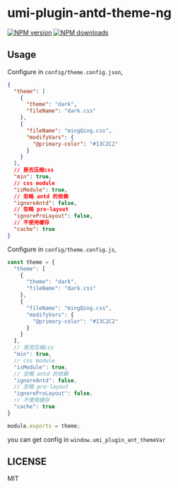 <!-- @format -->

# umi-plugin-antd-theme-ng

[![NPM version](https://img.shields.io/npm/v/umi-plugin-antd-theme-ng.svg?style=flat)](https://npmjs.org/package/umi-plugin-antd-theme-ng) [![NPM downloads](http://img.shields.io/npm/dm/umi-plugin-antd-theme-ng.svg?style=flat)](https://npmjs.org/package/umi-plugin-antd-theme-ng)

## Usage

Configure in `config/theme.config.json`,

```json
{
  "theme": [
    {
      "theme": "dark",
      "fileName": "dark.css"
    },
    {
      "fileName": "mingQing.css",
      "modifyVars": {
        "@primary-color": "#13C2C2"
      }
    }
  ],
  // 是否压缩css
  "min": true,
  // css module
  "isModule": true,
  // 忽略 antd 的依赖
  "ignoreAntd": false,
  // 忽略 pro-layout
  "ignoreProLayout": false,
  // 不使用缓存
  "cache": true
}
```

Configure in `config/theme.config.js`,

```js
const theme = {
  "theme": [
    {
      "theme": "dark",
      "fileName": "dark.css"
    },
    {
      "fileName": "mingQing.css",
      "modifyVars": {
        "@primary-color": "#13C2C2"
      }
    }
  ],
  // 是否压缩css
  "min": true,
  // css module
  "isModule": true,
  // 忽略 antd 的依赖
  "ignoreAntd": false,
  // 忽略 pro-layout
  "ignoreProLayout": false,
  // 不使用缓存
  "cache": true
}

module.exports = theme;

```

you can get config in `window.umi_plugin_ant_themeVar`

## LICENSE

MIT

